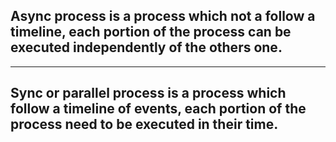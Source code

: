 ## Async process is a process which not a follow a timeline, each portion of the process can be executed independently of the others one.
---
## Sync or parallel process is a process which follow a timeline of events, each portion of the process need to be executed in their time.